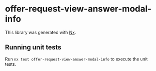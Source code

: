 # offer-request-view-answer-modal-info

This library was generated with [Nx](https://nx.dev).

## Running unit tests

Run `nx test offer-request-view-answer-modal-info` to execute the unit tests.
